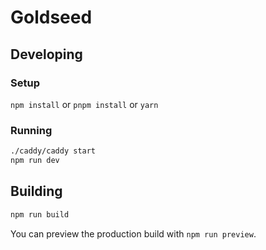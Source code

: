 # Goldseed
## Developing
### Setup
`npm install` or `pnpm install` or `yarn`
### Running
```bash
./caddy/caddy start
npm run dev
```

## Building
```bash
npm run build
```
You can preview the production build with `npm run preview`.
